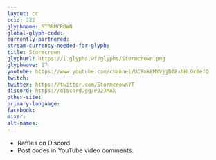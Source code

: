 ```yaml
---
layout: cc
ccid: 322
glyphname: STORMCROWN
global-glyph-code: 
currently-partnered: 
stream-currency-needed-for-glyph: 
title: Stormcrown
glyphurl: https://i.glyphs.wf/glyphs/Stormcrown.png
glyphwave: 17
youtube: https://www.youtube.com/channel/UC8mk8MYVjjDf8xhHLOc6efQ
twitch: 
twitter: https://twitter.com/StormcrownYT
discord: https://discord.gg/PJ2JMAk
other-site: 
primary-language: 
facebook: 
mixer: 
alt-names: 
---
```

* Raffles on Discord.
* Post codes in YouTube video comments.
